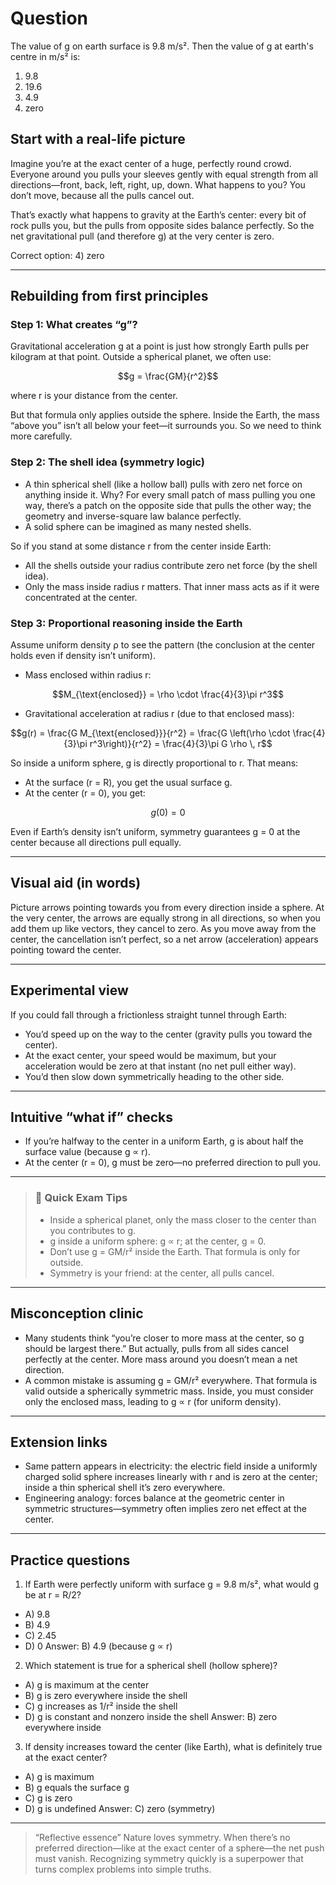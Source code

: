 # Question
The value of g on earth surface is 9.8 m/s². Then the value of g at earth's centre in m/s² is:  
1) 9.8  
2) 19.6  
3) 4.9  
4) zero


## Start with a real-life picture

Imagine you’re at the exact center of a huge, perfectly round crowd. Everyone around you pulls your sleeves gently with equal strength from all directions—front, back, left, right, up, down. What happens to you? You don’t move, because all the pulls cancel out.

That’s exactly what happens to gravity at the Earth’s center: every bit of rock pulls you, but the pulls from opposite sides balance perfectly. So the net gravitational pull (and therefore g) at the very center is zero.

Correct option: 4) zero

---

## Rebuilding from first principles

### Step 1: What creates “g”?
Gravitational acceleration g at a point is just how strongly Earth pulls per kilogram at that point. Outside a spherical planet, we often use:
```math
g = \frac{GM}{r^2}
```
where r is your distance from the center.

But that formula only applies outside the sphere. Inside the Earth, the mass “above you” isn’t all below your feet—it surrounds you. So we need to think more carefully.

### Step 2: The shell idea (symmetry logic)
- A thin spherical shell (like a hollow ball) pulls with zero net force on anything inside it. Why? For every small patch of mass pulling you one way, there’s a patch on the opposite side that pulls the other way; the geometry and inverse-square law balance perfectly.
- A solid sphere can be imagined as many nested shells.

So if you stand at some distance r from the center inside Earth:
- All the shells outside your radius contribute zero net force (by the shell idea).
- Only the mass inside radius r matters. That inner mass acts as if it were concentrated at the center.

### Step 3: Proportional reasoning inside the Earth
Assume uniform density ρ to see the pattern (the conclusion at the center holds even if density isn’t uniform).

- Mass enclosed within radius r:
```math
M_{\text{enclosed}} = \rho \cdot \frac{4}{3}\pi r^3
```
- Gravitational acceleration at radius r (due to that enclosed mass):
```math
g(r) = \frac{G M_{\text{enclosed}}}{r^2}
     = \frac{G \left(\rho \cdot \frac{4}{3}\pi r^3\right)}{r^2}
     = \frac{4}{3}\pi G \rho \, r
```
So inside a uniform sphere, g is directly proportional to r. That means:
- At the surface (r = R), you get the usual surface g.
- At the center (r = 0), you get:
```math
g(0) = 0
```

Even if Earth’s density isn’t uniform, symmetry guarantees g = 0 at the center because all directions pull equally.

---

## Visual aid (in words)

Picture arrows pointing towards you from every direction inside a sphere. At the very center, the arrows are equally strong in all directions, so when you add them up like vectors, they cancel to zero. As you move away from the center, the cancellation isn’t perfect, so a net arrow (acceleration) appears pointing toward the center.

---

## Experimental view

If you could fall through a frictionless straight tunnel through Earth:
- You’d speed up on the way to the center (gravity pulls you toward the center).
- At the exact center, your speed would be maximum, but your acceleration would be zero at that instant (no net pull either way).
- You’d then slow down symmetrically heading to the other side.

---

## Intuitive “what if” checks

- If you’re halfway to the center in a uniform Earth, g is about half the surface value (because g ∝ r).
- At the center (r = 0), g must be zero—no preferred direction to pull you.

---

> ### 🧠 Quick Exam Tips
> - Inside a spherical planet, only the mass closer to the center than you contributes to g.
> - g inside a uniform sphere: g ∝ r; at the center, g = 0.
> - Don’t use g = GM/r² inside the Earth. That formula is only for outside.
> - Symmetry is your friend: at the center, all pulls cancel.

---

## Misconception clinic

- Many students think “you’re closer to more mass at the center, so g should be largest there.” But actually, pulls from all sides cancel perfectly at the center. More mass around you doesn’t mean a net direction.
- A common mistake is assuming g = GM/r² everywhere. That formula is valid outside a spherically symmetric mass. Inside, you must consider only the enclosed mass, leading to g ∝ r (for uniform density).

---

## Extension links

- Same pattern appears in electricity: the electric field inside a uniformly charged solid sphere increases linearly with r and is zero at the center; inside a thin spherical shell it’s zero everywhere.
- Engineering analogy: forces balance at the geometric center in symmetric structures—symmetry often implies zero net effect at the center.

---

## Practice questions

1) If Earth were perfectly uniform with surface g = 9.8 m/s², what would g be at r = R/2?
- A) 9.8
- B) 4.9
- C) 2.45
- D) 0
Answer: B) 4.9 (because g ∝ r)

2) Which statement is true for a spherical shell (hollow sphere)?
- A) g is maximum at the center
- B) g is zero everywhere inside the shell
- C) g increases as 1/r² inside the shell
- D) g is constant and nonzero inside the shell
Answer: B) zero everywhere inside

3) If density increases toward the center (like Earth), what is definitely true at the exact center?
- A) g is maximum
- B) g equals the surface g
- C) g is zero
- D) g is undefined
Answer: C) zero (symmetry)

---

> “Reflective essence”
> Nature loves symmetry. When there’s no preferred direction—like at the exact center of a sphere—the net push must vanish. Recognizing symmetry quickly is a superpower that turns complex problems into simple truths.